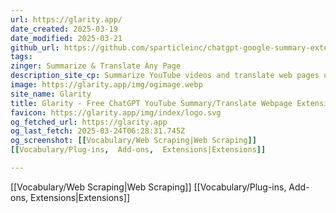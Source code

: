 ```yaml
---
url: https://glarity.app/
date_created: 2025-03-19
date_modified: 2025-03-21
github_url: https://github.com/sparticleinc/chatgpt-google-summary-extension
tags: 
zinger: Summarize & Translate Any Page
description_site_cp: Summarize YouTube videos and translate web pages using ChatGPT (Free and Ad-Free)
image: https://glarity.app/img/ogimage.webp
site_name: Glarity
title: Glarity - Free ChatGPT YouTube Summary/Translate Webpage Extension - Your AI Copilot
favicon: https://glarity.app/img/index/logo.svg
og_fetched_url: https://glarity.app
og_last_fetch: 2025-03-24T06:28:31.745Z
og_screenshot: [[Vocabulary/Web Scraping|Web Scraping]]
[[Vocabulary/Plug-ins,  Add-ons,  Extensions|Extensions]]

---
```

[[Vocabulary/Web Scraping|Web Scraping]]
[[Vocabulary/Plug-ins,  Add-ons,  Extensions|Extensions]]
